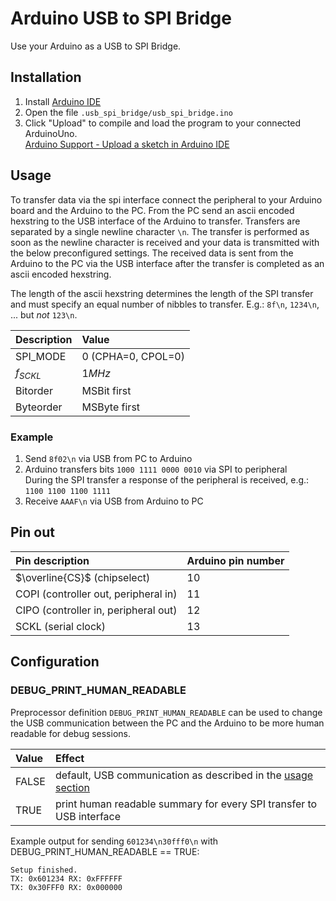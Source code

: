# Arduino USB to SPI Bridge

Use your Arduino as a USB to SPI Bridge.

## Installation

1. Install [Arduino IDE][arduino-download]
2. Open the file `.usb_spi_bridge/usb_spi_bridge.ino`
3. Click "Upload" to compile and load the program to your connected ArduinoUno.  
   [Arduino Support - Upload a sketch in Arduino IDE][arduino-support-upload]

[arduino-download]: https://www.arduino.cc/en/software
[arduino-support-upload]: https://support.arduino.cc/hc/en-us/articles/4733418441116-Upload-a-sketch-in-Arduino-IDE

## Usage

To transfer data via the spi interface connect the peripheral to your Arduino
board and the Arduino to the PC. From the PC send an ascii encoded hexstring to the USB
interface of the Arduino to transfer. Transfers are separated by a single
newline character `\n`. The transfer is performed as soon as the newline
character is received and your data is transmitted with the below preconfigured settings.
The received data is sent from the Arduino to the PC via the USB interface
after the transfer is completed as an ascii encoded hexstring.

The length of the ascii hexstring determines the length of the SPI transfer and must specify an equal number of nibbles to transfer.
E.g.: `8f\n`, `1234\n`, ... but *not* `123\n`.

| Description | Value |
| :---------- | :---- |
| SPI_MODE | 0 (CPHA=0, CPOL=0) |
| $f_{SCKL}$ | $1 MHz$ |
| Bitorder | MSBit first |
| Byteorder | MSByte first |

### Example

1. Send `8f02\n` via USB from PC to Arduino
2. Arduino transfers bits `1000 1111 0000 0010` via SPI to peripheral  
   During the SPI transfer a response of the peripheral is received, e.g.: `1100 1100 1100 1111`
3. Receive `AAAF\n` via USB from Arduino to PC

## Pin out

| Pin description | Arduino pin number |
| :-- | :----------------- |
| $\overline{CS}$ (chipselect) | 10 |
| COPI (controller out, peripheral in) | 11 |
| CIPO (controller in, peripheral out) | 12 |
| SCKL (serial clock) | 13 |

## Configuration

### DEBUG_PRINT_HUMAN_READABLE

Preprocessor definition `DEBUG_PRINT_HUMAN_READABLE` can be used to change the
USB communication between the PC and the Arduino to be more human readable for
debug sessions.

| Value | Effect |
| :---- | :----- |
| FALSE | default, USB communication as described in the [usage section](#usage) |
| TRUE  | print human readable summary for every SPI transfer to USB interface |

Example output for sending `601234\n30fff0\n` with DEBUG_PRINT_HUMAN_READABLE == TRUE:

```
Setup finished.
TX: 0x601234 RX: 0xFFFFFF
TX: 0x30FFF0 RX: 0x000000
```
